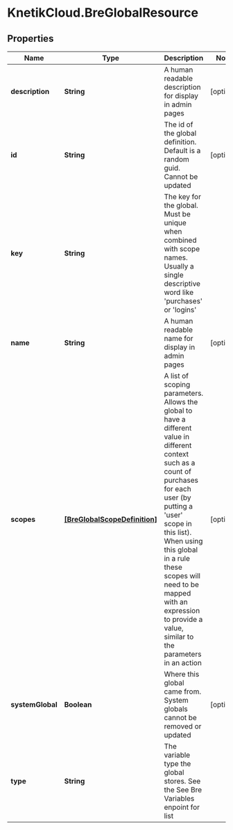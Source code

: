 # KnetikCloud.BreGlobalResource

## Properties
Name | Type | Description | Notes
------------ | ------------- | ------------- | -------------
**description** | **String** | A human readable description for display in admin pages | [optional] 
**id** | **String** | The id of the global definition. Default is a random guid. Cannot be updated | [optional] 
**key** | **String** | The key for the global. Must be unique when combined with scope names. Usually a single descriptive word like &#39;purchases&#39; or &#39;logins&#39; | 
**name** | **String** | A human readable name for display in admin pages | [optional] 
**scopes** | [**[BreGlobalScopeDefinition]**](BreGlobalScopeDefinition.md) | A list of scoping parameters. Allows the global to have a different value in different context such as a count of purchases for each user (by putting a &#39;user&#39; scope in this list). When using this global in a rule these scopes will need to be mapped with an expression to provide a value, similar to the parameters in an action | [optional] 
**systemGlobal** | **Boolean** | Where this global came from. System globals cannot be removed or updated | [optional] 
**type** | **String** | The variable type the global stores. See the See Bre Variables enpoint for list | 


